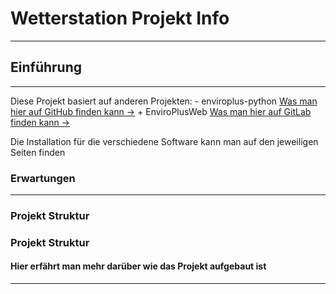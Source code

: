 # Wetterstation Projekt Info
***
## Einführung
-----
Diese Projekt basiert auf anderen Projekten:
    - enviroplus-python [Was man hier auf GitHub finden kann ->](https://github.com/pimoroni/enviroplus-python)
    + EnviroPlusWeb [Was man hier auf GitLab finden kann ->](https://gitlab.com/idotj/enviroplusweb)

Die Installation für die verschiedene Software kann man auf den jeweiligen Seiten finden

### Erwartungen
-------
### Projekt Struktur

### Projekt Struktur
#### Hier erfährt man mehr darüber wie das Projekt aufgebaut ist
***